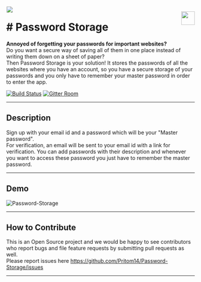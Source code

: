 <img src="https://lh3.googleusercontent.com/3Q-wUNHD-hV56WNsWy9OUFzHaReBsZM4hQK-vP9DT2YZVIRNyigmRVV3zQ5f2AxTa5Pl=w50" align="left" hspace="1" vspace="1">

<a href='https://play.google.com/store/apps/details?id=com.nitsilchar.hp.passwordStorage' target='_blank' align="right"><img align="right" height='36' src='https://s20.postimg.org/muzx3w4jh/google_play_badge.png' /></a>
<h1># Password Storage</h1>

<b>Annoyed of forgetting your passwords for important websites?</b> </br>
Do you want a secure way of saving all of them in one place instead of writing them down on a sheet of paper?</br>
Then Password Storage is your solution! It stores the passwords of all the websites where you have an account, so you have a secure storage of your passwords and you only have to remember your master password in order to enter the app.

[![Build Status](https://travis-ci.org/Pritom14/Password-Storage.svg?branch=master)](https://travis-ci.org/Pritom14/Password-Storage) [![Gitter Room](https://img.shields.io/badge/gitter-join%20chat%20%E2%86%92-blue.svg)](https://gitter.im/Password-Storage/Lobby)

---
## Description
Sign up with your email id and a password which will be your "Master password". </br>For verification, an email will be sent to your email id with a link for verification. You can add passwords with their description and whenever you want to access these password you just have to remember the master password. 


---


## Demo
![Password-Storage](https://media.giphy.com/media/l4hopZ1tVNMTwBXYk/giphy.gif)

---


## How to Contribute
This is an Open Source project and we would be happy to see contributors who report bugs and file feature requests by submitting pull requests as well. </br>Please report issues here https://github.com/Pritom14/Password-Storage/issues

---
